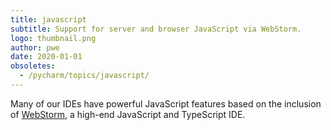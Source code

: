 ```yaml
---
title: javascript
subtitle: Support for server and browser JavaScript via WebStorm.
logo: thumbnail.png
author: pwe
date: 2020-01-01
obsoletes:
  - /pycharm/topics/javascript/
---
```


Many of our IDEs have powerful JavaScript features based on the inclusion
of [WebStorm](https://www.jetbrains.com/webstorm/), a high-end JavaScript and TypeScript IDE.
